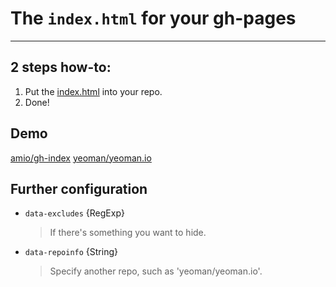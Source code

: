 # The `index.html` for your gh-pages
---

## 2 steps how-to:

1. Put the [index.html](https://github.com/amio/gh-index/blob/gh-pages/index.html) into your repo.
2. Done!

## Demo

[amio/gh-index](https://github.com/amio/gh-index)
[yeoman/yeoman.io](http://amio.github.io/gh-index/demo/)

## Further configuration

* `data-excludes` {RegExp}  
  > If there's something you want to hide.
* `data-repoinfo` {String}  
  > Specify another repo, such as 'yeoman/yeoman.io'.
